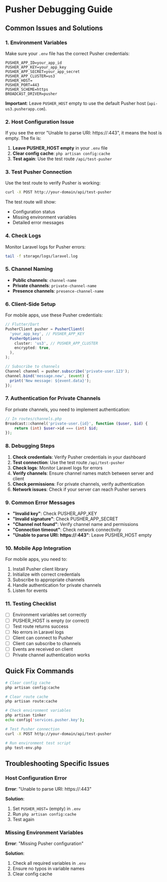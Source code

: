 # Pusher Debugging Guide

## Common Issues and Solutions

### 1. Environment Variables
Make sure your `.env` file has the correct Pusher credentials:

```env
PUSHER_APP_ID=your_app_id
PUSHER_APP_KEY=your_app_key
PUSHER_APP_SECRET=your_app_secret
PUSHER_APP_CLUSTER=us3
PUSHER_HOST=
PUSHER_PORT=443
PUSHER_SCHEME=https
BROADCAST_DRIVER=pusher
```

**Important**: Leave `PUSHER_HOST` empty to use the default Pusher host (`api-us3.pusherapp.com`).

### 2. Host Configuration Issue
If you see the error "Unable to parse URI: https://:443", it means the host is empty. The fix is:

1. **Leave PUSHER_HOST empty** in your `.env` file
2. **Clear config cache**: `php artisan config:cache`
3. **Test again**: Use the test route `/api/test-pusher`

### 3. Test Pusher Connection
Use the test route to verify Pusher is working:

```bash
curl -X POST http://your-domain/api/test-pusher
```

The test route will show:
- Configuration status
- Missing environment variables
- Detailed error messages

### 4. Check Logs
Monitor Laravel logs for Pusher errors:

```bash
tail -f storage/logs/laravel.log
```

### 5. Channel Naming
- **Public channels**: `channel-name`
- **Private channels**: `private-channel-name`
- **Presence channels**: `presence-channel-name`

### 6. Client-Side Setup
For mobile apps, use these Pusher credentials:

```javascript
// Flutter/Dart
PusherClient pusher = PusherClient(
  'your_app_key', // PUSHER_APP_KEY
  PusherOptions(
    cluster: 'us3', // PUSHER_APP_CLUSTER
    encrypted: true,
  ),
);

// Subscribe to channels
Channel channel = pusher.subscribe('private-user.123');
channel.bind('message.new', (event) {
  print('New message: ${event.data}');
});
```

### 7. Authentication for Private Channels
For private channels, you need to implement authentication:

```php
// In routes/channels.php
Broadcast::channel('private-user.{id}', function ($user, $id) {
    return (int) $user->id === (int) $id;
});
```

### 8. Debugging Steps

1. **Check credentials**: Verify Pusher credentials in your dashboard
2. **Test connection**: Use the test route `/api/test-pusher`
3. **Check logs**: Monitor Laravel logs for errors
4. **Verify channels**: Ensure channel names match between server and client
5. **Check permissions**: For private channels, verify authentication
6. **Network issues**: Check if your server can reach Pusher servers

### 9. Common Error Messages

- **"Invalid key"**: Check PUSHER_APP_KEY
- **"Invalid signature"**: Check PUSHER_APP_SECRET
- **"Channel not found"**: Verify channel name and permissions
- **"Connection timeout"**: Check network connectivity
- **"Unable to parse URI: https://:443"**: Leave PUSHER_HOST empty

### 10. Mobile App Integration

For mobile apps, you need to:

1. Install Pusher client library
2. Initialize with correct credentials
3. Subscribe to appropriate channels
4. Handle authentication for private channels
5. Listen for events

### 11. Testing Checklist

- [ ] Environment variables set correctly
- [ ] PUSHER_HOST is empty (or correct)
- [ ] Test route returns success
- [ ] No errors in Laravel logs
- [ ] Client can connect to Pusher
- [ ] Client can subscribe to channels
- [ ] Events are received on client
- [ ] Private channel authentication works

## Quick Fix Commands

```bash
# Clear config cache
php artisan config:cache

# Clear route cache
php artisan route:cache

# Check environment variables
php artisan tinker
echo config('services.pusher.key');

# Test Pusher connection
curl -X POST http://your-domain/api/test-pusher

# Run environment test script
php test-env.php
```

## Troubleshooting Specific Issues

### Host Configuration Error
**Error**: "Unable to parse URI: https://:443"

**Solution**:
1. Set `PUSHER_HOST=` (empty) in `.env`
2. Run `php artisan config:cache`
3. Test again

### Missing Environment Variables
**Error**: "Missing Pusher configuration"

**Solution**:
1. Check all required variables in `.env`
2. Ensure no typos in variable names
3. Clear config cache 